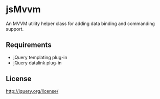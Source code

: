 # jsMvvm
An MVVM utility helper class for adding data binding and commanding support.

## Requirements
* jQuery templating plug-in
* jQuery datalink plug-in

## License
http://jquery.org/license/